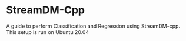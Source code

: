 # StreamDM-Cpp

A guide to perform Classification and Regression using StreamDM-cpp.
This setup is run on Ubuntu 20.04
